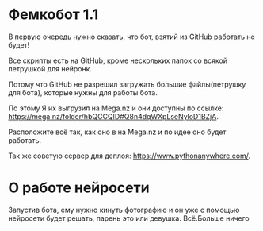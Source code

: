 # Фемкобот 1.1

В первую очередь нужно сказать, что бот, взятий из GitHub работать не будет!

Все скрипты есть на GitHub, кроме нескольких папок со всякой петрушкой для нейронк.

Потому что GitHub не разрешил загружать большие файлы(петрушку для бота), которые нужны для работы бота.

По этому Я их выгрузил на Mega.nz и они доступны по ссылке: https://mega.nz/folder/hbQCCQID#Q8n4dqWXpLseNyloD1BZjA.

Расположите всё так, как оно в на Mega.nz и по идее оно будет работать.

Так же советую сервер для деплоя: https://www.pythonanywhere.com/.

# О работе нейросети 

Запустив бота, ему нужно кинуть фотографию и он уже с помощью нейросети будет решать, парень это или девушка.
Всё.Больше ничего
